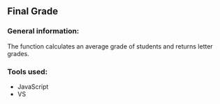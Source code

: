 ## Final Grade


### General information:

The function calculates an average grade of students and returns letter grades.

### Tools used:

- JavaScript
- VS

